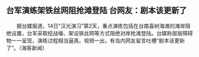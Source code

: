 ## 台军演练架铁丝网阻抢滩登陆 台网友：剧本该更新了
　　据台媒报道，14日“汉光演习”第2天，重点演练包括在台南喜树海滩的滩岸阻绝设置，台军采取挖战壕、架设铁丝网等方式阻绝对岸抢滩登陆。台媒称层层障碍物一一呈现，演练过程相当逼真。视频一出，有岛内网友留言吐槽“剧本该更新了”。（海客新闻）

